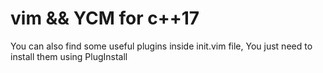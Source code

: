 # vim && YCM for c++17
You can also find some useful plugins inside init.vim file, You just need to install them using PlugInstall 

